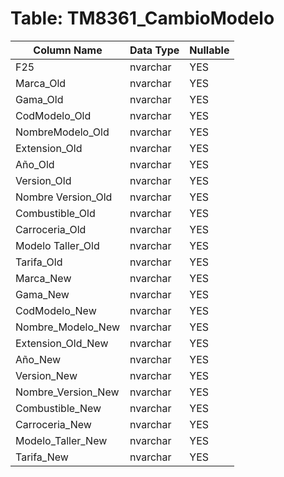 # Table: TM8361_CambioModelo

| Column Name | Data Type | Nullable |
|-------------|-----------|----------|
| F25 | nvarchar | YES |
| Marca_Old | nvarchar | YES |
| Gama_Old | nvarchar | YES |
| CodModelo_Old | nvarchar | YES |
| NombreModelo_Old | nvarchar | YES |
| Extension_Old | nvarchar | YES |
| Año_Old | nvarchar | YES |
| Version_Old | nvarchar | YES |
| Nombre Version_Old | nvarchar | YES |
| Combustible_Old | nvarchar | YES |
| Carroceria_Old | nvarchar | YES |
| Modelo Taller_Old | nvarchar | YES |
| Tarifa_Old | nvarchar | YES |
| Marca_New | nvarchar | YES |
| Gama_New | nvarchar | YES |
| CodModelo_New | nvarchar | YES |
| Nombre_Modelo_New | nvarchar | YES |
| Extension_Old_New | nvarchar | YES |
| Año_New | nvarchar | YES |
| Version_New | nvarchar | YES |
| Nombre_Version_New | nvarchar | YES |
| Combustible_New | nvarchar | YES |
| Carroceria_New | nvarchar | YES |
| Modelo_Taller_New | nvarchar | YES |
| Tarifa_New | nvarchar | YES |
